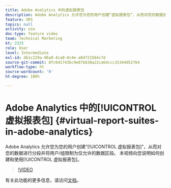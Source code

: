 ```yaml
---
title: Adobe Analytics 中的虚拟报表包
description: Adobe Analytics 允许您为您的用户创建“虚拟报表包”，从而对您的数据进行分段并将用户/组限制为仅允许的数据区段。 本视频向您说明如何创建和使用虚拟报表包。
feature: VRS
topics: null
activity: use
doc-type: feature video
team: Technical Marketing
kt: 2325
role: User
level: Intermediate
exl-id: db1c229a-96a0-4ca0-8c4e-a04721564c7d
source-git-commit: 8fc641743bc9e07b838a22ca64ccc15344d52764
workflow-type: ht
source-wordcount: '0'
ht-degree: 100%

---
```


# Adobe Analytics 中的[!UICONTROL 虚拟报表包] {#virtual-report-suites-in-adobe-analytics}

Adobe Analytics 允许您为您的用户创建“[!UICONTROL 虚拟报表包]”，从而对您的数据进行分段并将用户/组限制为仅允许的数据区段。 本视频向您说明如何创建和使用[!UICONTROL 虚拟报表包]。

>[!VIDEO](https://video.tv.adobe.com/v/25412/?quality=12&learn=on)

有关此功能的更多信息，请访问[文档](https://experienceleague.adobe.com/docs/analytics/components/virtual-report-suites/vrs-about.html?lang=zh-Hans)。
